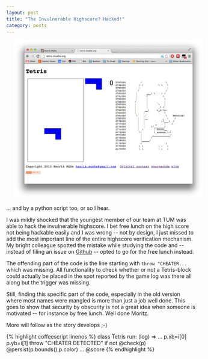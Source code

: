```yaml
---
layout: post
title: "The Invulnerable Highscore? Hacked!"
category: posts
---
```


<span class="pull-right"><a href="/images/highscore_hack.png"><img style="margin-left:20px; margin-top:0px" alt="Screenshot of the hacked Tetris Highscore, click to see full screenshot." src="/images/highscore_hack.png" /></a></span>

... and by a python script too, or so I hear.

I was mildly shocked that the youngest member of our team at TUM was able to hack the invulnerable highscore. I bet free lunch on the high score not being hackable easily and I was wrong -- not by design, I just missed to add the most important line of the entire highscore verification mechanism. My bright colleague spotted the mistake while studying the code and -- instead of filing an issue on [Github](https://github.com/henrik-muehe/tetris) -- opted to go for the free lunch instead.

The offending part of the code is the line starting with `throw "CHEATER...` which was missing. All functionality to check whether or not a Tetris-block could actually be placed in the spot reported by the game log was there all along but the trigger was missing.

Still, finding this specific part of the code, especially in the old version where most names were mangled is more than just a job well done. This goes to show that security by obscurity is not a great idea when someone is motivated -- for instance by free lunch. Well done Moritz.

More will follow as the story develops ;-)

<div class="clearfix"></div>
{% highlight coffeescript linenos %}
class Tetris
	run: (log) =>
		...
		p.xb=i[0]
		p.yb=i[1]
		throw "CHEATER DETECTED" if not @check(p)
		@persist(p.bounds(),p.color)
		...
		@score
{% endhighlight %}
